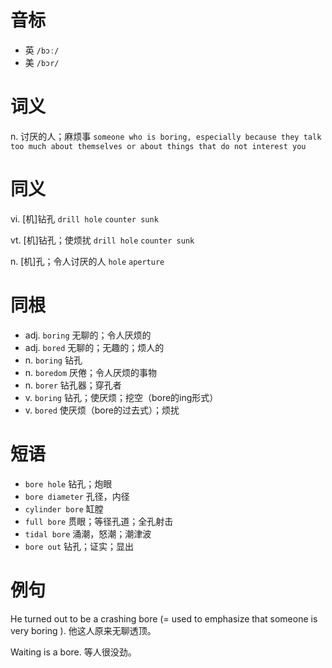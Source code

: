 # 音标

- 英 `/bɔː/`
- 美 `/bɔr/`

# 词义

n. 讨厌的人；麻烦事
`someone who is boring, especially because they talk too much about themselves or about things that do not interest you`

# 同义

vi. [机]钻孔
`drill hole` `counter sunk`

vt. [机]钻孔；使烦扰
`drill hole` `counter sunk`

n. [机]孔；令人讨厌的人
`hole` `aperture`

# 同根

- adj. `boring` 无聊的；令人厌烦的
- adj. `bored` 无聊的；无趣的；烦人的
- n. `boring` 钻孔
- n. `boredom` 厌倦；令人厌烦的事物
- n. `borer` 钻孔器；穿孔者
- v. `boring` 钻孔；使厌烦；挖空（bore的ing形式）
- v. `bored` 使厌烦（bore的过去式）；烦扰

# 短语

- `bore hole` 钻孔；炮眼
- `bore diameter` 孔径，内径
- `cylinder bore` 缸膛
- `full bore` 贯眼；等径孔道；全孔射击
- `tidal bore` 涌潮，怒潮；潮津波
- `bore out` 钻孔；证实；显出

# 例句

He turned out to be a crashing bore (= used to emphasize that someone is very boring ).
他这人原来无聊透顶。

Waiting is a bore.
等人很没劲。


